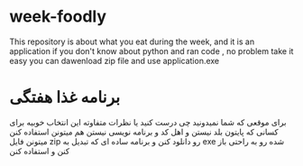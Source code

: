 # week-foodly
This repository is about what you eat during the week, and it is an application
if you don't know about python and ran code , no problem take it easy you can dawenload zip file and use application.exe

# برنامه غذا هفتگی 
برای موقعی که شما نمیدونید چی درست کنید یا نظرات متفاوته این انتخاب خوبیه
برای کسانی که پایتون بلد نیستن و اهل کد و برنامه نویسی نیستن هم میتونن استفاده کنن میتونن فایل zip  رو دانلود کنن و برنامه ساده ای که تبدیل به exe شده رو به راحتی باز کنن و استفاده کنن
